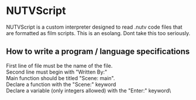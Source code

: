 # NUTVScript
NUTVScript is a custom interpreter designed to read .nutv code files that are formatted as film scripts.
This is an esolang.
Dont take this too seriously.
## How to write a program / language specifications
First line of file must be the name of the file.\
Second line must begin with "Written By:"\
Main function should be titled "Scene: main".\
Declare a function with the "Scene:" keyword\
Declare a variable (only integers allowed) with the "Enter:" keyword\